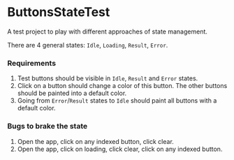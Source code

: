 # ButtonsStateTest

A test project to play with different approaches of state management.

There are 4 general states: `Idle`, `Loading`, `Result`, `Error`.

### Requirements

1. Test buttons should be visible in `Idle`, `Result` and `Error` states.
2. Click on a button should change a color of this button. The other buttons should be painted into
   a default color.
3. Going from `Error`/`Result` states to `Idle` should paint all buttons with a default color.

### Bugs to brake the state
1. Open the app, click on any indexed button, click clear.
2. Open the app, click on loading, click clear, click on any indexed button.
